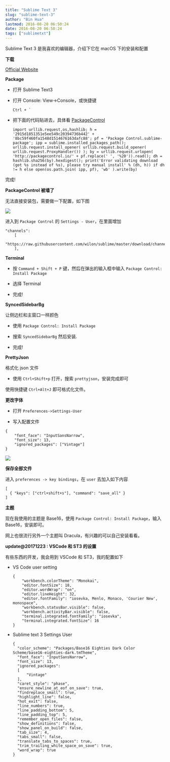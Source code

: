 ```yaml
---
title: "Sublime Text 3"
slug: "sublime-text-3"
author: "Bin Hua"
lastmod: 2016-08-20 06:50:24
date: 2016-08-20 06:50:24
tags: ["sublimetxt"]
---
```


Sublime Text 3 是我喜欢的编辑器，介绍下它在 macOS 下的安装和配置

**下载**

[Official Website](http://www.sublimetext.com/)

**Package**

- 打开 Sublime Text3

- 打开 Console: View->Console，或快捷键 

    ```
    Ctrl + `
    ```
    
- 把下面的代码贴进去，具体看 [PackageControl](https://packagecontrol.io/installation)

    ```
    import urllib.request,os,hashlib; h = '2915d1851351e5ee549c20394736b442' + '8bc59f460fa1548d1514676163dafc88'; pf = 'Package Control.sublime-package'; ipp = sublime.installed_packages_path(); urllib.request.install_opener( urllib.request.build_opener( urllib.request.ProxyHandler()) ); by = urllib.request.urlopen( 'http://packagecontrol.io/' + pf.replace(' ', '%20')).read(); dh = hashlib.sha256(by).hexdigest(); print('Error validating download (got %s instead of %s), please try manual install' % (dh, h)) if dh != h else open(os.path.join( ipp, pf), 'wb' ).write(by)
    ```

完成!

**PackageControl 被墙了**

无法直接安装包，需要做一下配置，如下图

![](/imgs/sublime-text-3-01.png)

进入到 `Package Control` 的 `Settings - User`，在里面增加

```
"channels":
	[
		"https://raw.githubusercontent.com/wilon/sublime/master/download/channel_v3.json"
	],
```

**Terminal**

- 按 `Command + Shift + P` 键，然后在弹出的输入框中输入 `Package Control: Install Package`

- 选择 Terminal

- 完成!

**SyncedSidebarBg**

让侧边栏和主窗口一样颜色

- 使用 `Package Control: Install Package`

- 搜索 `SyncedSidebarBg` 然后安装.

- 完成! 

**PrettyJson**

格式化 json 文件

- 使用 `Ctrl+Shift+p` 打开，搜索 `prettyjson`，安装完成即可

使用快捷键 `Ctrl+Alt+J` 即可格式化文件。

**更改字体**

- 打开 `Preferences->Settings-User`

- 写入配置文件 

```
{
    "font_face": "InputSansNarrow",
    "font_size": 13,
    "ignored_packages": ["Vintage"]
}
```

![](/imgs/sublime-text-3-02.png)

**保存全部文件**

进入 `preferences -> key bindings`，在 `user` 去加入如下内容

```
[
  { "keys": ["ctrl+shift+s"], "command": "save_all" }
]
```

**主题**

现在我使用的主题是 Base16，使用 `Package Control: Install Package`，输入 Base16，安装即可。

网上也很流行另外一个主题叫 Dracula，有兴趣的可以自己安装看看。

**update@20171223 : VSCode 和 ST3 的设置**

有些东西的开发，我会用到 VSCode 和 ST3，我的配置如下

- VS Code user setting

    ```
    {
        "workbench.colorTheme": "Monokai",
        "editor.fontSize": 18,
        "editor.wordWrap": "on",
        "editor.lineHeight": 32,
        "editor.fontFamily": "iosevka, Menlo, Monaco, 'Courier New', monospace",
        "workbench.statusBar.visible": false,
        "workbench.activityBar.visible": false,
        "terminal.integrated.fontFamily": "iosevka",
        "terminal.integrated.fontSize": 16
    }
    ```

- Sublime text 3 Settings User

    ```
    {
      "color_scheme": "Packages/Base16 Eighties Dark Color Scheme/base16-eighties-dark.tmTheme",
      "font_face": "InputSansNarrow",
      "font_size": 13,
      "ignored_packages":
      [
          "Vintage"
      ],
      "caret_style": "phase",
      "ensure_newline_at_eof_on_save": true,
      "findreplace_small": true,
      "highlight_line": false,
      "hot_exit": false,
      "line_numbers": true,
      "line_padding_bottom": 5,
      "line_padding_top": 5,
      "remember_open_files": false,
      "show_definitions": false,
      "show_panel_on_build": false,
      "tab_size": 4,
      "tabs_small": false,
      "translate_tabs_to_spaces": true,
      "trim_trailing_white_space_on_save": true,
      "word_wrap": true
    }
    ```

